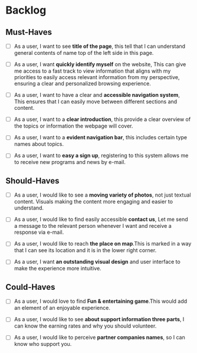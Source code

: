 # Backlog

## Must-Haves

- [ ] As a user, I want to see **title of the page**, this tell that I can
      understand general contents of name top of the left side in this page.

- [ ] As a user, I want **quickly identify myself** on the website, This can
      give me access to a fast track to view information that aligns with my
      priorities to easily access relevant information from my perspective,
      ensuring a clear and personalized browsing experience.

- [ ] As a user, I want to have a clear and **accessible navigation system**,
      This ensures that I can easily move between different sections and
      content.

- [ ] As a user, I want to a **clear introduction**, this provide a clear
      overview of the topics or information the webpage will cover.

- [ ] As a user, I want to a **evident navigation bar**, this includes certain
      type names about topics.

- [ ] As a user, I want to **easy a sign up**, registering to this system allows
      me to receive new programs and news by e-mail.

## Should-Haves

- [ ] As a user, I would like to see a **moving variety of photos**, not just
      textual content. Visuals making the content more engaging and easier to
      understand.

- [ ] As a user, I would like to find easily accessible **contact us**, Let me
      send a message to the relevant person whenever I want and receive a
      response via e-mail.

- [ ] As a user, I would like to reach **the place on map**.This is marked in a
      way that I can see its location and it is in the lower right corner.

- [ ] As a user, I want **an outstanding visual design** and user interface to
      make the experience more intuitive.

## Could-Haves

- [ ] As a user, I would love to find **Fun & entertaining game**.This would add
      an element of an enjoyable experience.

- [ ] As a user, I would like to see **about support information three parts**,
      I can know the earning rates and why you should volunteer.

- [ ] As a user, I would like to perceive **partner companies names**, so I can
      know who support you.
